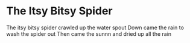 # The Itsy Bitsy Spider
The itsy bitsy spider crawled up the water spout
Down came the rain to wash the spider out
Then came the sunnn and dried up all the rain
